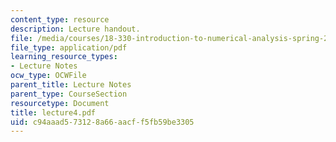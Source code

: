```yaml
---
content_type: resource
description: Lecture handout.
file: /media/courses/18-330-introduction-to-numerical-analysis-spring-2004/c94aaad573128a66aacff5fb59be3305_lecture4.pdf
file_type: application/pdf
learning_resource_types:
- Lecture Notes
ocw_type: OCWFile
parent_title: Lecture Notes
parent_type: CourseSection
resourcetype: Document
title: lecture4.pdf
uid: c94aaad5-7312-8a66-aacf-f5fb59be3305
---
```

